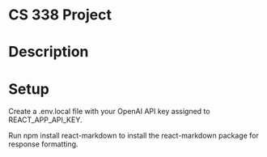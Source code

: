 # CS 338 Project

# Description

# Setup
Create a .env.local file with your OpenAI API key assigned to REACT_APP_API_KEY.

Run npm install react-markdown to install the react-markdown package for response formatting.